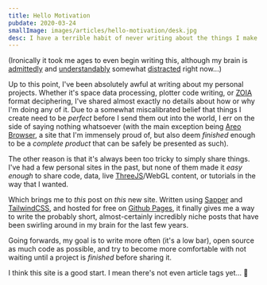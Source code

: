 ```yaml
---
title: Hello Motivation
pubdate: 2020-03-24
smallImage: images/articles/hello-motivation/desk.jpg
desc: I have a terrible habit of never writing about the things I make. This site is my attempt to fix that...
---
```


(Ironically it took me ages to even begin writing this, although my brain is [admittedly](https://www.trusselltrust.org/coronavirus-food-banks/) and [understandably](https://england.shelter.org.uk/donate) somewhat [distracted](https://www.mentalhealth.org.uk/publications/looking-after-your-mental-health-during-coronavirus-outbreak) right now...)

Up to this point, I've been absolutely awful at writing about my personal projects. Whether it's space data processing, plotter code writing, or [ZOIA](https://empresseffects.com/products/zoia) format deciphering, I've shared almost exactly no details about how or why I'm doing any of it. Due to a somewhat miscalibrated belief that things I create need to be _perfect_ before I send them out into the world, I err on the side of saying nothing whatsoever (with the main exception being [Areo Browser](./projects/areo-browser), a site that I'm immensely proud of, but also deem _finished_ enough to be a _complete product_ that can be safely be presented as such).

The other reason is that it's always been too tricky to simply share things. I've had a few personal sites in the past, but none of them made it _easy enough_ to share code, data, live [ThreeJS](https://threejs.org/)/WebGL content, or tutorials in the way that I wanted.

Which brings me to _this_ post on _this_ new site. Written using [Sapper](https://sapper.svelte.dev/) and [TailwindCSS](https://tailwindcss.com/), and hosted for free on [Github Pages](https://pages.github.com/), it finally gives me a way to write the probably short, almost-certainly incredibly niche posts that have been swirling around in my brain for the last few years.

Going forwards, my goal is to write more often (it's a low bar), open source as much code as possible, and try to become more comfortable with not waiting until a project is _finished_ before sharing it.

I think this site is a good start. I mean there's not even article tags yet... 😬